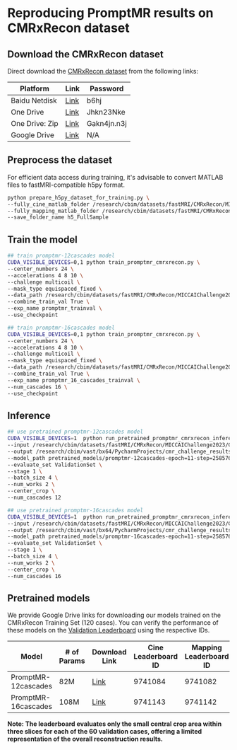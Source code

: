 # Reproducing PromptMR results on CMRxRecon dataset

## Download the CMRxRecon dataset
Direct download the [CMRxRecon dataset](https://github.com/CmrxRecon/CMRxRecon) from the following links: 

| Platform           | Link                                                                                                  | Password    |
|--------------------|-------------------------------------------------------------------------------------------------------|-------------|
| Baidu Netdisk      | [Link](https://pan.baidu.com/s/1OXSInGc30gkA4RVYqo9Hqw)                                               | b6hj        |
| One Drive          | [Link](https://1drv.ms/f/s!AsFeN7Sp8EZggsZiYwHLmgkdy75zOg?e=LK7bRY)                                   | Jhkn23Nke   |
| One Drive: Zip     | [Link](https://1drv.ms/f/s!AsFeN7Sp8EZghYoClneOTL8eJA8PVQ?e=1Ssyxu)                                   | Gakn4jn.n3j |
| Google Drive       | [Link](https://drive.google.com/drive/folders/1--8x5GCnx6Cd2p8ATKLS1bvr3Y0ISvNH?usp=sharing)          | N/A         |

## Preprocess the dataset

For efficient data access during training, it's advisable to convert MATLAB files to fastMRI-compatible h5py format.

```bash
python prepare_h5py_dataset_for_training.py \
--fully_cine_matlab_folder /research/cbim/datasets/fastMRI/CMRxRecon/MICCAIChallenge2023/ChallengeData/MultiCoil/Cine/TrainingSet/FullSample \
--fully_mapping_matlab_folder /research/cbim/datasets/fastMRI/CMRxRecon/MICCAIChallenge2023/ChallengeData/MultiCoil/Mapping/TrainingSet/FullSample \
--save_folder_name h5_FullSample
```

## Train the model

```bash
## train promptmr-12cascades model
CUDA_VISIBLE_DEVICES=0,1 python train_promptmr_cmrxrecon.py \
--center_numbers 24 \
--accelerations 4 8 10 \
--challenge multicoil \
--mask_type equispaced_fixed \
--data_path /research/cbim/datasets/fastMRI/CMRxRecon/MICCAIChallenge2023/ChallengeData/MultiCoil/Cine/TrainingSet/h5_FullSample \
--combine_train_val True \
--exp_name promptmr_trainval \
--use_checkpoint

## train promptmr-16cascades model
CUDA_VISIBLE_DEVICES=0,1 python train_promptmr_cmrxrecon.py \
--center_numbers 24 \
--accelerations 4 8 10 \
--challenge multicoil \
--mask_type equispaced_fixed \
--data_path /research/cbim/datasets/fastMRI/CMRxRecon/MICCAIChallenge2023/ChallengeData/MultiCoil/Cine/TrainingSet/h5_FullSample \
--combine_train_val True \
--exp_name promptmr_16_cascades_trainval \
--num_cascades 16 \
--use_checkpoint
```

## Inference
```bash
## use pretrained promptmr-12cascades model 
CUDA_VISIBLE_DEVICES=1  python run_pretrained_promptmr_cmrxrecon_inference_from_matlab_data.py \
--input /research/cbim/datasets/fastMRI/CMRxRecon/MICCAIChallenge2023/ChallengeData \
--output /research/cbim/vast/bx64/PycharmProjects/cmr_challenge_results/reproduce_promptmr_12_cascades_cmrxrecon \
--model_path pretrained_models/promptmr-12cascades-epoch=11-step=258576.ckpt \
--evaluate_set ValidationSet \
--stage 1 \
--batch_size 4 \
--num_works 2 \
--center_crop \
--num_cascades 12

## use pretrained promptmr-16cascades model 
CUDA_VISIBLE_DEVICES=1  python run_pretrained_promptmr_cmrxrecon_inference_from_matlab_data.py \
--input /research/cbim/datasets/fastMRI/CMRxRecon/MICCAIChallenge2023/ChallengeData \
--output /research/cbim/vast/bx64/PycharmProjects/cmr_challenge_results/reproduce_promptmr_16cascades_cmrxrecon \
--model_path pretrained_models/promptmr-16cascades-epoch=11-step=258576.ckpt \
--evaluate_set ValidationSet \
--stage 1 \
--batch_size 4 \
--num_works 2 \
--center_crop \
--num_cascades 16
```

## Pretrained models

We provide Google Drive links for downloading our models trained on the CMRxRecon Training Set (120 cases). You can verify the performance of these models on the [Validation Leaderboard](https://www.synapse.org/#!Synapse:syn51471091/wiki/622548) using the respective IDs. 


| Model              |# of Params     |Download Link                                                                              | Cine Leaderboard ID   | Mapping Leaderboard ID |
|--------------------|----------------|-------------------------------------------------------------------------------------------|-----------------------|------------------------|
| PromptMR-12cascades|82M             |[Link](https://drive.google.com/file/d/1YWMvi1HhC2dC2_hmGJAsfBlOGvZAvYvI/view?usp=sharing) | 9741084               | 9741082                |
| PromptMR-16cascades|108M            |[Link](https://drive.google.com/file/d/1YXB9M9pJ7JY4ld0D3l5a2hAU0UcuyJhN/view?usp=sharing) | 9741143               | 9741142                |

**Note: The leaderboard evaluates only the small central crop area within three slices for each of the 60 validation cases, offering a limited representation of the overall reconstruction results.**
